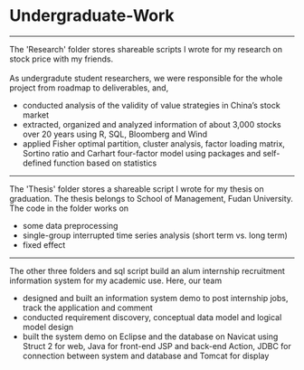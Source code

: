 # Undergraduate-Work
----------------
The 'Research' folder stores shareable scripts I wrote for my research on stock price with my friends. 
<br><br> As undergradute student researchers, we were responsible for the whole project from roadmap to deliverables, and, 
- conducted analysis of the validity of value strategies in China’s stock market
- extracted, organized and analyzed information of about 3,000 stocks over 20 years using R, SQL, Bloomberg and Wind
- applied Fisher optimal partition, cluster analysis, factor loading matrix, Sortino ratio and Carhart four-factor model using packages and self-defined function based on statistics
-----------------

The 'Thesis' folder stores a shareable script I wrote for my thesis on graduation. The thesis belongs to School of Management, Fudan University.
<br>
The code in the folder works on
- some data preprocessing
- single-group interrupted time series analysis (short term vs. long term)
- fixed effect

-----------------
The other three folders and sql script build an alum internship recruitment information system for my academic use. Here, our team
- designed and built an information system demo to post internship jobs, track the application and comment
- conducted requirement discovery, conceptual data model and logical model design
- built the system demo on Eclipse and the database on Navicat using Struct 2 for web, Java for front-end JSP and back-end Action, JDBC for connection between system and database and Tomcat for display
